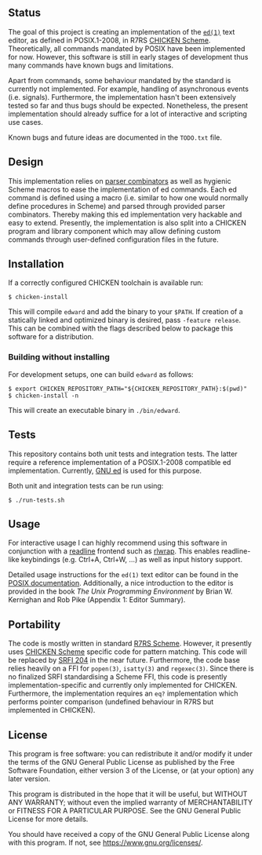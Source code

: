 ## Status

The goal of this project is creating an implementation of the
[`ed(1)`][ed posix] text editor, as defined in POSIX.1-2008, in R7RS
[CHICKEN Scheme][chicken]. Theoretically, all commands mandated by POSIX
have been implemented for now. However, this software is still in early
stages of development thus many commands have known bugs and
limitations.

Apart from commands, some behaviour mandated by the standard is
currently not implemented. For example, handling of asynchronous events
(i.e. signals). Furthermore, the implementation hasn't been extensively
tested so far and thus bugs should be expected. Nonetheless, the present
implementation should already suffice for a lot of interactive and
scripting use cases.

Known bugs and future ideas are documented in the `TODO.txt` file.

## Design

This implementation relies on [parser combinators][parser combinators]
as well as hygienic Scheme macros to ease the implementation of ed
commands. Each ed command is defined using a macro (i.e. similar to how
one would normally define procedures in Scheme) and parsed through
provided parser combinators. Thereby making this ed implementation very
hackable and easy to extend. Presently, the implementation is also split
into a CHICKEN program and library component which may allow defining
custom commands through user-defined configuration files in the future.

## Installation

If a correctly configured CHICKEN toolchain is available run:

	$ chicken-install

This will compile `edward` and add the binary to your `$PATH`. If
creation of a statically linked and optimized binary is desired, pass
`-feature release`. This can be combined with the flags described below
to package this software for a distribution.

### Building without installing

For development setups, one can build `edward` as follows:

	$ export CHICKEN_REPOSITORY_PATH="${CHICKEN_REPOSITORY_PATH}:$(pwd)"
	$ chicken-install -n

This will create an executable binary in `./bin/edward`.

## Tests

This repository contains both unit tests and integration tests. The
latter require a reference implementation of a POSIX.1-2008 compatible
ed implementation. Currently, [GNU ed][gnu ed] is used for this purpose.

Both unit and integration tests can be run using:

	$ ./run-tests.sh

## Usage

For interactive usage I can highly recommend using this software in
conjunction with a [readline][GNU readline] frontend such as
[rlwrap][rlwrap github]. This enables readline-like keybindings (e.g.
Ctrl+A, Ctrl+W, …) as well as input history support.

Detailed usage instructions for the `ed(1)` text editor can be found in
the [POSIX documentation][ed posix]. Additionally, a nice introduction
to the editor is provided in the book *The Unix Programming Environment*
by Brian W. Kernighan and Rob Pike (Appendix 1: Editor Summary).

## Portability

The code is mostly written in standard [R7RS Scheme][r7rs small].
However, it presently uses [CHICKEN Scheme][chicken] specific code for
pattern matching. This code will be replaced by [SRFI 204][srfi 204] in
the near future. Furthermore, the code base relies heavily on a FFI for
`popen(3)`, `isatty(3)` and `regexec(3)`. Since there is no finalized
SRFI standardising a Scheme FFI, this code is presently
implementation-specific and currently only implemented for CHICKEN.
Furthermore, the implementation requires an `eq?` implementation which
performs pointer comparison (undefined behaviour in R7RS but implemented
in CHICKEN).

## License

This program is free software: you can redistribute it and/or modify it
under the terms of the GNU General Public License as published by the
Free Software Foundation, either version 3 of the License, or (at your
option) any later version.

This program is distributed in the hope that it will be useful, but
WITHOUT ANY WARRANTY; without even the implied warranty of
MERCHANTABILITY or FITNESS FOR A PARTICULAR PURPOSE. See the GNU General
Public License for more details.

You should have received a copy of the GNU General Public License along
with this program. If not, see <https://www.gnu.org/licenses/>.

[ed posix]: https://pubs.opengroup.org/onlinepubs/009695399/utilities/ed.html
[chicken]: https://call-cc.org
[gnu ed]: https://www.gnu.org/software/ed/
[srfi 204]: https://srfi.schemers.org/srfi-204/
[r7rs small]: https://srfi.schemers.org/srfi-204/
[parser combinators]: https://en.wikipedia.org/wiki/Parser_combinator
[GNU readline]: https://tiswww.cwru.edu/php/chet/readline/rltop.html
[rlwrap github]: https://github.com/hanslub42/rlwrap

